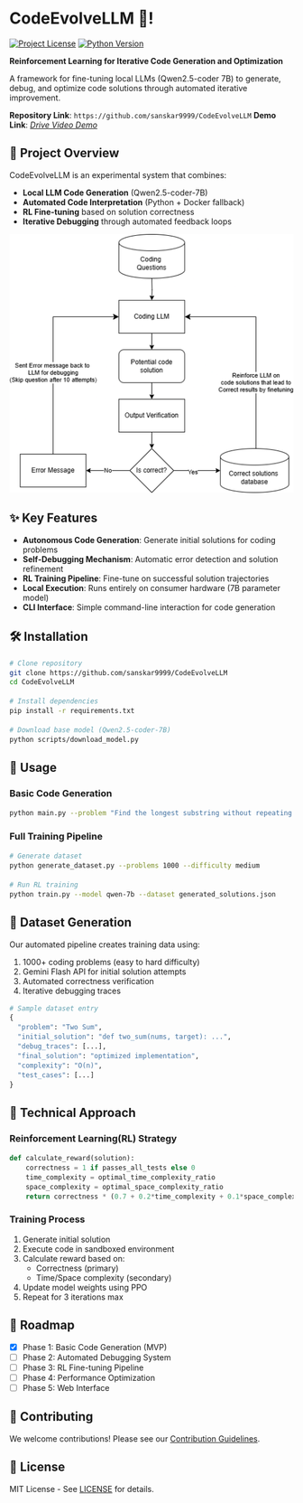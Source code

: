 # CodeEvolveLLM 🚀!

[![Project License](https://img.shields.io/badge/License-MIT-blue.svg)](LICENSE)
[![Python Version](https://img.shields.io/badge/Python-3.10%2B-brightgreen)](https://python.org)

**Reinforcement Learning for Iterative Code Generation and Optimization**

A framework for fine-tuning local LLMs (Qwen2.5-coder 7B) to generate, debug, and optimize code solutions through automated iterative improvement.

**Repository Link**: `https://github.com/sanskar9999/CodeEvolveLLM` 
**Demo Link**: *[Drive Video Demo](https://drive.google.com/file/d/1kkHGC928isamT1EJ8dxvHCFzz3fM-uKj/view?usp=sharing)*

## 🎯 Project Overview

CodeEvolveLLM is an experimental system that combines:
- **Local LLM Code Generation** (Qwen2.5-coder-7B)
- **Automated Code Interpretation** (Python + Docker fallback)
- **RL Fine-tuning** based on solution correctness
- **Iterative Debugging** through automated feedback loops

![System Architecture](docs/system_flow.png) 

## ✨ Key Features

- **Autonomous Code Generation**: Generate initial solutions for coding problems
- **Self-Debugging Mechanism**: Automatic error detection and solution refinement
- **RL Training Pipeline**: Fine-tune on successful solution trajectories
- **Local Execution**: Runs entirely on consumer hardware (7B parameter model)
- **CLI Interface**: Simple command-line interaction for code generation

## 🛠️ Installation

```bash
# Clone repository
git clone https://github.com/sanskar9999/CodeEvolveLLM
cd CodeEvolveLLM

# Install dependencies
pip install -r requirements.txt

# Download base model (Qwen2.5-coder-7B)
python scripts/download_model.py
```

## 🚀 Usage

### Basic Code Generation
```bash
python main.py --problem "Find the longest substring without repeating characters"
```

### Full Training Pipeline
```bash
# Generate dataset
python generate_dataset.py --problems 1000 --difficulty medium

# Run RL training
python train.py --model qwen-7b --dataset generated_solutions.json
```

## 📂 Dataset Generation

Our automated pipeline creates training data using:
1. 1000+ coding problems (easy to hard difficulty)
2. Gemini Flash API for initial solution attempts
3. Automated correctness verification
4. Iterative debugging traces

```python
# Sample dataset entry
{
  "problem": "Two Sum",
  "initial_solution": "def two_sum(nums, target): ...",
  "debug_traces": [...],
  "final_solution": "optimized implementation",
  "complexity": "O(n)",
  "test_cases": [...]
}
```

## 🧠 Technical Approach

### Reinforcement Learning(RL) Strategy
```python
def calculate_reward(solution):
    correctness = 1 if passes_all_tests else 0
    time_complexity = optimal_time_complexity_ratio
    space_complexity = optimal_space_complexity_ratio
    return correctness * (0.7 + 0.2*time_complexity + 0.1*space_complexity)
```

### Training Process
1. Generate initial solution
2. Execute code in sandboxed environment
3. Calculate reward based on:
   - Correctness (primary)
   - Time/Space complexity (secondary)
4. Update model weights using PPO
5. Repeat for 3 iterations max

## 📍 Roadmap

- [x] Phase 1: Basic Code Generation (MVP)
- [ ] Phase 2: Automated Debugging System
- [ ] Phase 3: RL Fine-tuning Pipeline
- [ ] Phase 4: Performance Optimization
- [ ] Phase 5: Web Interface

## 🤝 Contributing

We welcome contributions! Please see our [Contribution Guidelines](CONTRIBUTING.md).

## 📜 License

MIT License - See [LICENSE](LICENSE) for details.

